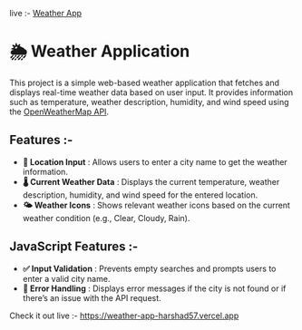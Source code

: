 live :- [Weather App](https://weather-app-harshad57.vercel.app)
# 🌦️ Weather Application

This project is a simple web-based weather application that fetches and displays real-time weather data based on user input. It provides information such as temperature, weather description, humidity, and wind speed using the [OpenWeatherMap API](https://openweathermap.org/).

## Features :-

- **📍 Location Input** : Allows users to enter a city name to get the weather information.
- **🌡️ Current Weather Data** : Displays the current temperature, weather description, humidity, and wind speed for the entered location.
- **🌤️ Weather Icons** : Shows relevant weather icons based on the current weather condition (e.g., Clear, Cloudy, Rain).

## JavaScript Features :-

- **✅ Input Validation** : Prevents empty searches and prompts users to enter a valid city name.
- **🚨 Error Handling** : Displays error messages if the city is not found or if there’s an issue with the API request.
  
Check it out live :- https://weather-app-harshad57.vercel.app
